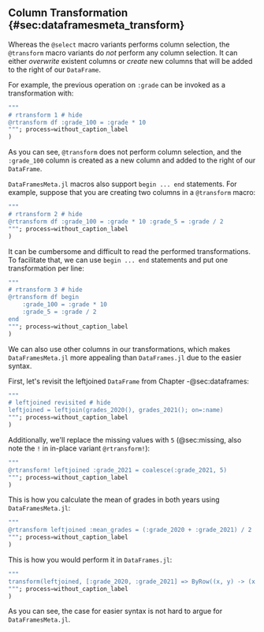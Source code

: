 ## Column Transformation {#sec:dataframesmeta_transform}

Whereas the `@select` macro variants performs column selection, the `@transform` macro variants do *not* perform any column selection. It can either *overwrite* existent columns or *create* new columns that will be added to the right of our `DataFrame`.

For example, the previous operation on `:grade` can be invoked as a transformation with:

```julia (editor=true, logging=false, output=true)
"""
# rtransform 1 # hide
@rtransform df :grade_100 = :grade * 10
"""; process=without_caption_label
)
```
As you can see, `@transform` does not perform column selection, and the `:grade_100` column is created as a new column and added to the right of our `DataFrame`.

`DataFramesMeta.jl` macros also support `begin ... end` statements. For example, suppose that you are creating two columns in a `@transform` macro:

```julia (editor=true, logging=false, output=true)
"""
# rtransform 2 # hide
@rtransform df :grade_100 = :grade * 10 :grade_5 = :grade / 2
"""; process=without_caption_label
)
```
It can be cumbersome and difficult to read the performed transformations. To facilitate that, we can use `begin ... end` statements and put one transformation per line:

```julia (editor=true, logging=false, output=true)
"""
# rtransform 3 # hide
@rtransform df begin
    :grade_100 = :grade * 10
    :grade_5 = :grade / 2
end
"""; process=without_caption_label
)
```
We can also use other columns in our transformations, which makes `DataFramesMeta.jl` more appealing than `DataFrames.jl` due to the easier syntax.

First, let's revisit the leftjoined `DataFrame` from Chapter -@sec:dataframes:

```julia (editor=true, logging=false, output=true)
"""
# leftjoined revisited # hide
leftjoined = leftjoin(grades_2020(), grades_2021(); on=:name)
"""; process=without_caption_label
)
```
Additionally, we'll replace the missing values with `5` (@sec:missing, also note the `!` in in-place variant `@rtransform!`):

```julia (editor=true, logging=false, output=true)
"""
@rtransform! leftjoined :grade_2021 = coalesce(:grade_2021, 5)
"""; process=without_caption_label
)
```
This is how you calculate the mean of grades in both years using `DataFramesMeta.jl`:

```julia (editor=true, logging=false, output=true)
"""
@rtransform leftjoined :mean_grades = (:grade_2020 + :grade_2021) / 2
"""; process=without_caption_label
)
```
This is how you would perform it in `DataFrames.jl`:

```julia (editor=true, logging=false, output=true)
"""
transform(leftjoined, [:grade_2020, :grade_2021] => ByRow((x, y) -> (x + y) / 2) => :mean_grades)
"""; process=without_caption_label
)
```
As you can see, the case for easier syntax is not hard to argue for `DataFramesMeta.jl`.

